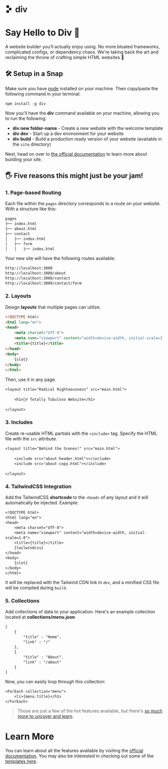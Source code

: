 <p><img src="https://raw.githubusercontent.com/projectdiv/div/main/art/logo.png" alt="div logo" height="30" width="auto" /></p>

# Say Hello to Div 👋

A website builder you’ll actually enjoy using. No more bloated frameworks, complicated configs, or dependency chaos. We're taking back the art and reclaiming the throne of crafting simple HTML websites 👑

## 🛠️ Setup in a Snap

Make sure you have <a href="https://nodejs.org" target="_blank">node</a> installed on your machine. Then copy/paste the following command in your terminal:

```
npm install -g div
```

Now you'll have the **div** command available on your machine, allowing you to run the following:

- **div new folder-name** - Create a new website with the welcome template
- **div dev** - Start up a dev environment for your website
- **div build** - Build a production ready version of your website (available in the `site` directory)

Next, head on over to [the official documentation](https://docs.div.so) to learn more about building your site.

## 🖐️ Five reasons this might just be your jam!

### 1. Page-based Routing

Each file within the `pages` directory corresponds to a route on your website. With a structure like this:

```
pages
├── index.html
├── about.html
├── contact
│   ├── index.html
│   ├── form
│   │   ├── index.html
```

Your new site will have the following routes available:

```
http://localhost:3000
http://localhost:3000/about
http://localhost:3000/contact
http://localhost:3000/contact/form
```

### 2. Layouts

Design **layouts** that multiple pages can utilize.

```html
<!DOCTYPE html>
<html lang="en">
<head>
    <meta charset="UTF-8">
    <meta name="viewport" content="width=device-width, initial-scale=1.0">
    <title>{title}</title>
</head>
<body>
    {slot}
</body>
</html>
```

Then, use it in any page.

```
<layout title="Radical Righteousness" src="main.html">

    <h1>🏄‍♂️ Totally Tubuloso Website</h1>
    
</layout>
```
### 3. Includes

Create re-usable HTML partials with the `<include>` tag. Specify the HTML file with the `src` attribute.

```
<layout title="Behind the Scenes!" src="main.html">

    <include src="about-header.html"></include>
    <include src="about-copy.html"></include>

</layout>
```

### 4. TailwindCSS Integration

Add the TailwindCSS **shortcode** to the `<head>` of any layout and it will automatically be injected. Example:

```
<!DOCTYPE html>
<html lang="en">
<head>
    <meta charset="UTF-8">
    <meta name="viewport" content="width=device-width, initial-scale=1.0">
    <title>{title}</title>
    {tailwindcss}
</head>
<body>
    {slot}
</body>
</html>
```

It will be replaced with the Tailwind CDN link in `dev`, and a minified CSS file will be compiled during `build`.

### 5. Collections

Add collections of data to your application. Here's an example collection located at **collections/menu.json**

```
[
    {
        "title" : "Home",
        "link" : "/"
    },
    {
        "title" : "About",
        "link" : "/about"
    }
]
```

Now, you can easily loop through this collection:

```
<ForEach collection="menu">
    <li>{menu.title}</h1>
</ForEach>
```

> Those are just a few of the hot features available, but there's [so much more to uncover and learn](https://static.devdojo.com/docs).

# Learn More

You can learn about all the features available by visiting the [official documentation](https://docs.div.so). You may also be interested in checking out some of the [templates here](https://div.so/templates).
